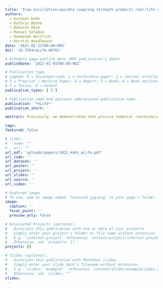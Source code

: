 ```yaml
---
title: 'Slow oscillation–spindle coupling strength predicts real-life gross-motor learning in adolescents and adults'
authors:
  - michael-hahn
  - Kathrin Bothe
  - Dominik Heib
  - Manuel Schabus
  - Randolph Helfrich
  - Kerstin Hoedlmoser
date: '2021-02-21T00:00:00Z'
doi: '10.7554/eLife.66761'

# Schedule page publish date (NOT publication's date).
publishDate: '2022-01-01T00:00:00Z'

# Publication type.
# Legend: 0 = Uncategorized; 1 = Conference paper; 2 = Journal article;
# 3 = Preprint / Working Paper; 4 = Report; 5 = Book; 6 = Book section;
# 7 = Thesis; 8 = Patent
publication_types: ['2']

# Publication name and optional abbreviated publication name.
publication: '*eLife*'
publication_short: ''

abstract: Previously, we demonstrated that precise temporal coordination between slow oscillations (SOs) and sleep spindles indexes declarative memory network development (Hahn et al., 2020). However, it is unclear whether these findings in the declarative memory domain also apply in the motor memory domain. Here, we compared adolescents and adults learning juggling, a real-life gross-motor task. Juggling performance was impacted by sleep and time of day effects. Critically, we found that improved task proficiency after sleep lead to an attenuation of the learning curve, suggesting a dynamic juggling learning process. We employed individualized cross-frequency coupling analyses to reduce inter- and intragroup variability of oscillatory features. Advancing our previous findings, we identified a more precise SO–spindle coupling in adults compared to adolescents. Importantly, coupling precision over motor areas predicted overnight changes in task proficiency and learning curve, indicating that SO–spindle coupling relates to the dynamic motor learning process. Our results provide first evidence that regionally specific, precisely coupled sleep oscillations support gross-motor learning.

tags:
featured: false

# links:
# - name: ""
#   url: ""
url_pdf: 'uploads/papers/2022_Hahn_eLife.pdf'
url_code: ''
url_dataset: ''
url_poster: ''
url_project: ''
url_slides: ''
url_source: ''
url_video: ''

# Featured image
# To use, add an image named `featured.jpg/png` to your page's folder.
image:
  caption: ''
  focal_point: ''
  preview_only: false

# Associated Projects (optional).
#   Associate this publication with one or more of your projects.
#   Simply enter your project's folder or file name without extension.
#   E.g. `internal-project` references `content/project/internal-project/index.md`.
#   Otherwise, set `projects: []`.
projects: []

# Slides (optional).
#   Associate this publication with Markdown slides.
#   Simply enter your slide deck's filename without extension.
#   E.g. `slides: "example"` references `content/slides/example/index.md`.
#   Otherwise, set `slides: ""`.
slides:
---
```

